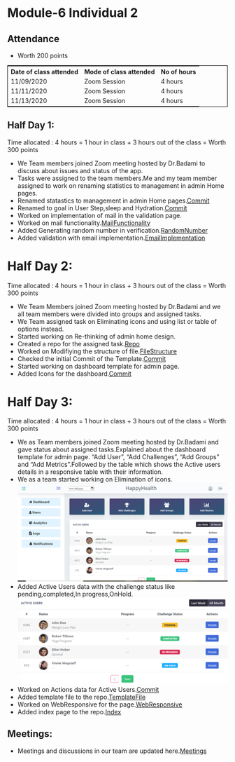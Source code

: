 # Module-6 Individual 2

## Attendance
- Worth 200 points

<table style="width:100%;border: 1px solid black;">
<tr>
<th>Date of class attended</th>	
<th>Mode of class attended</th>
<th>No of hours</th>
</tr>
<tr>
<td> 11/09/2020</td>
<td>Zoom Session</td>
<td>4 hours</td>
</tr>
<tr>
<td>11/11/2020</td>
<td>Zoom Session</td>
<td> 4 hours</td>  
</tr>
<tr>
<td>11/13/2020</td>
<td>Zoom Session</td>
<td> 4 hours</td>  
</tr>
</table>

## Half Day 1:

Time allocated : 4 hours = 1 hour in class + 3 hours out of the class = Worth 300 points

- We Team members joined Zoom meeting hosted by Dr.Badami to discuss about issues and status of the app.
- Tasks were assigned to the team members.Me and my team member assigned to work on renaming statistics to management in admin Home pages.
- Renamed statastics to management in admin Home pages.[Commit](https://github.com/harishThadka/happyHealth/commit/b1a164197677d5bf28e9f7ad2ecfe08f56c21ffd)
- Renamed to goal in User Step,sleep and Hydration.[Commit](https://github.com/harishThadka/happyHealth/commit/9568a2293df2bc5fb7f5f11785b83c5775ef44ea)
- Worked on implementation of mail in the validation page.
- Worked on mail functionality.[MailFunctionality](https://github.com/harishThadka/happyHealth/commit/054de304ee892eea162049b5de65cb8691e53d79)
- Added Generating random number in verification.[RandomNumber](https://github.com/harishThadka/happyHealth/commit/bef66031be6d5baabf4fe34f0bb4c4c5eecb2717)
- Added validation with email implementation.[EmailImplementation](https://github.com/harishThadka/happyHealth/commit/133e32be153c1d23aac55b7c677c4ae1a7c1437f)

# Half Day 2:

Time allocated : 4 hours = 1 hour in class + 3 hours out of the class = Worth 300 points

- We Team Members joined Zoom meeting hosted by Dr.Badami and we all team members were divided into groups and assigned tasks.
- We Team assigned task on Eliminating icons and using list or table of options instead.
- Started working on Re-thinking of admin home design.
- Created a repo for the assigned task.[Repo](https://github.com/jscodebit/happyhealth-dashboard)
- Worked on Modifiying the structure of file.[FileStructure](https://github.com/jscodebit/happyhealth-dashboard/commit/21d8a2b76000de84091ec93ab15f15e7c7153ba9)
- Checked the initial Commit of the Template.[Commit](https://github.com/jscodebit/happyhealth-dashboard/commit/fbeaf58dac7743f2d28ad4eb9f7f0034e6fc2089)
- Started working on dashboard template for admin page.
- Added Icons for the dashboard.[Commit](https://github.com/jscodebit/happyhealth-dashboard/tree/main/assets/images)

# Half Day 3:

Time allocated : 4 hours = 1 hour in class + 3 hours out of the class = Worth 300 points

- We as Team members joined Zoom meeting hosted by Dr.Badami and gave status about assigned tasks.Explained about the dashboard template for admin page.
“Add User”, “Add Challenges”, “Add Groups” and “Add Metrics”.Followed by the table which shows the Active users details in a responsive table with their information.
- We as a team started working on Elimination of icons.![Icons](https://github.com/jscodebit/happyhealth-dashboard/blob/main/HappyHealth.PNG)
- Added Active Users data with the challenge status like pending,completed,In progress,OnHold.![ActiveUsers](https://github.com/jscodebit/happyhealth-dashboard/blob/main/ActiveUsers.PNG)
- Worked on Actions data for Active Users.[Commit](https://github.com/jscodebit/happyhealth-dashboard/blob/main/ActiveUsers.PNG)
- Added template file to the repo.[TemplateFile](https://github.com/annie0sc/gdp-happy-health/commit/7f4358664892a25d948024a572b26b37a52b86de)
- Worked on WebResponsive for the page.[WebResponsive](https://github.com/jscodebit/happyhealth-dashboard/blob/main/WebResponsive.PNG)
- Added index page to the repo.[Index](https://github.com/jscodebit/happyhealth-dashboard/blob/main/index.html)

## Meetings:
- Meetings and discussions in our team are updated here.[Meetings](https://github.com/annie0sc/gdp_health_app/blob/master/design-architecture/meeting.md)

